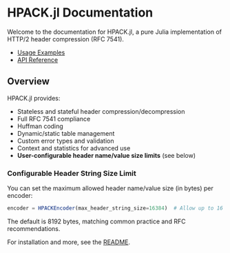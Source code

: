 # HPACK.jl Documentation

Welcome to the documentation for HPACK.jl, a pure Julia implementation of HTTP/2 header compression (RFC 7541).

- [Usage Examples](usage.md)
- [API Reference](api.md)

## Overview

HPACK.jl provides:
- Stateless and stateful header compression/decompression
- Full RFC 7541 compliance
- Huffman coding
- Dynamic/static table management
- Custom error types and validation
- Context and statistics for advanced use
- **User-configurable header name/value size limits** (see below)

### Configurable Header String Size Limit

You can set the maximum allowed header name/value size (in bytes) per encoder:

```julia
encoder = HPACKEncoder(max_header_string_size=16384)  # Allow up to 16 KB
```
The default is 8192 bytes, matching common practice and RFC recommendations.

For installation and more, see the [README](../README.md).
